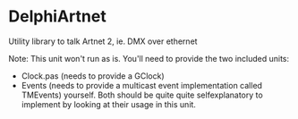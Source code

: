 DelphiArtnet
============

Utility library to talk Artnet 2, ie. DMX over ethernet

Note:
This unit won't run as is. You'll need to provide the two included units:
- Clock.pas (needs to provide a GClock)
- Events (needs to provide a multicast event implementation called TMEvents)
yourself. Both should be quite quite selfexplanatory to implement by looking at their usage in this unit. 